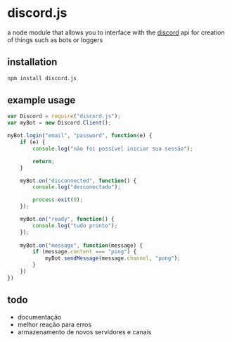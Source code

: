 # discord.js

a node module that allows you to interface with the [discord](https://discordapp.com/) api for creation of things such as bots or loggers

## installation

```bash
npm install discord.js
```

## example usage

```js
var Discord = require("discord.js");
var myBot = new Discord.Client();

myBot.login("email", "password", function(e) {
    if (e) {
        console.log("não foi possível iniciar sua sessão");

        return;
    }

    myBot.on("disconnected", function() {
        console.log("desconectado");

        process.exit(0);
    });

    myBot.on("ready", function() {
        console.log("tudo pronto");
    });
    
    myBot.on("message", function(message) {
        if (message.content === "ping") {
            myBot.sendMessage(message.channel, "pong");
        }
    })
})
```

## todo

* documentação
* melhor reação para erros
* armazenamento de novos servidores e canais

